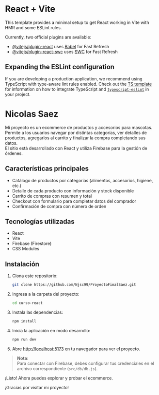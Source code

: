 # React + Vite

This template provides a minimal setup to get React working in Vite with HMR and some ESLint rules.

Currently, two official plugins are available:

- [@vitejs/plugin-react](https://github.com/vitejs/vite-plugin-react/blob/main/packages/plugin-react) uses [Babel](https://babeljs.io/) for Fast Refresh
- [@vitejs/plugin-react-swc](https://github.com/vitejs/vite-plugin-react/blob/main/packages/plugin-react-swc) uses [SWC](https://swc.rs/) for Fast Refresh

## Expanding the ESLint configuration

If you are developing a production application, we recommend using TypeScript with type-aware lint rules enabled. Check out the [TS template](https://github.com/vitejs/vite/tree/main/packages/create-vite/template-react-ts) for information on how to integrate TypeScript and [`typescript-eslint`](https://typescript-eslint.io) in your project.

# Nicolas Saez

Mi proyecto es un ecommerce de productos y accesorios para mascotas.  
Permite a los usuarios navegar por distintas categorías, ver detalles de productos, agregarlos al carrito y finalizar la compra completando sus datos.  
El sitio está desarrollado con React y utiliza Firebase para la gestión de órdenes.

## Características principales

- Catálogo de productos por categorías (alimentos, accesorios, higiene, etc.)
- Detalle de cada producto con información y stock disponible
- Carrito de compras con resumen y total
- Checkout con formulario para completar datos del comprador
- Confirmación de compra con número de orden

## Tecnologías utilizadas

- React
- Vite
- Firebase (Firestore)
- CSS Modules

## Instalación 

1. Clona este repositorio:
   ```bash
   git clone https://github.com/Njsc99/ProyectoFinalSaez.git
   ```

2. Ingresa a la carpeta del proyecto:
   ```bash
   cd curso-react
   ```

3. Instala las dependencias:
   ```bash
   npm install
   ```

4. Inicia la aplicación en modo desarrollo:
   ```bash
   npm run dev
   ```

5. Abre [http://localhost:5173](http://localhost:5173) en tu navegador para ver el proyecto.

> **Nota:**  
> Para conectar con Firebase, debes configurar tus credenciales en el archivo correspondiente (`src/db/db.js`).

¡Listo! Ahora puedes explorar y probar el ecommerce.


¡Gracias por visitar mi proyecto!
